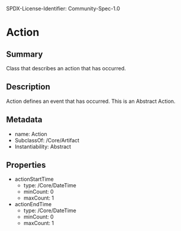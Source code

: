 SPDX-License-Identifier: Community-Spec-1.0

# Action

## Summary

Class that describes an action that has occurred.

## Description

Action defines an event that has occurred. This is an Abstract Action. 

## Metadata
- name: Action
- SubclassOf: /Core/Artifact
- Instantiability: Abstract

## Properties

- actionStartTime
  - type: /Core/DateTime
  - minCount: 0
  - maxCount: 1
- actionEndTime
  - type: /Core/DateTime
  - minCount: 0
  - maxCount: 1
